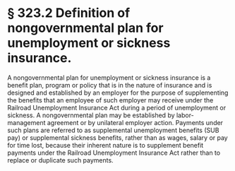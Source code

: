 # § 323.2   Definition of nongovernmental plan for unemployment or sickness insurance.

A nongovernmental plan for unemployment or sickness insurance is a benefit plan, program or policy that is in the nature of insurance and is designed and established by an employer for the purpose of supplementing the benefits that an employee of such employer may receive under the Railroad Unemployment Insurance Act during a period of unemployment or sickness. A nongovernmental plan may be established by labor-management agreement or by unilateral employer action. Payments under such plans are referred to as supplemental unemployment benefits (SUB pay) or supplemental sickness benefits, rather than as wages, salary or pay for time lost, because their inherent nature is to supplement benefit payments under the Railroad Unemployment Insurance Act rather than to replace or duplicate such payments.




